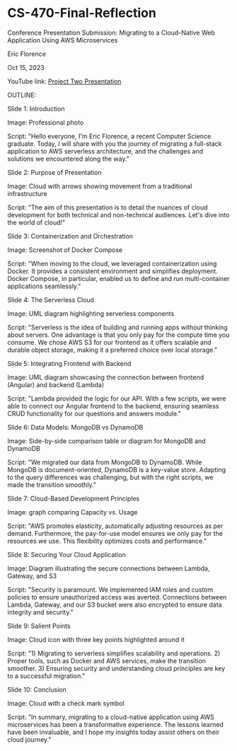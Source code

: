 # CS-470-Final-Reflection

Conference Presentation Submission: Migrating to a Cloud-Native Web Application Using AWS Microservices 

Eric Florence 

Oct 15, 2023 

 

YouTube link: [Project Two Presentation ](https://www.youtube.com/watch?v=8vcZwH2xt24)

 
 

OUTLINE: 

 

Slide 1: Introduction 

Image: Professional photo 

Script: "Hello everyone, I'm Eric Florence, a recent Computer Science graduate. Today, I will share with you the journey of migrating a full-stack application to AWS serverless architecture, and the challenges and solutions we encountered along the way." 

 
 

Slide 2: Purpose of Presentation 

Image: Cloud with arrows showing movement from a traditional infrastructure 

Script: "The aim of this presentation is to detail the nuances of cloud development for both technical and non-technical audiences. Let's dive into the world of cloud!" 

 
 

Slide 3: Containerization and Orchestration 

Image: Screenshot of Docker Compose 

Script: "When moving to the cloud, we leveraged containerization using Docker. It provides a consistent environment and simplifies deployment. Docker Compose, in particular, enabled us to define and run multi-container applications seamlessly." 

 
 

Slide 4: The Serverless Cloud 

Image: UML diagram highlighting serverless components 

Script: "Serverless is the idea of building and running apps without thinking about servers. One advantage is that you only pay for the compute time you consume. We chose AWS S3 for our frontend as it offers scalable and durable object storage, making it a preferred choice over local storage." 

 
 

Slide 5: Integrating Frontend with Backend 

Image: UML diagram showcasing the connection between frontend (Angular) and backend (Lambda) 

Script: "Lambda provided the logic for our API. With a few scripts, we were able to connect our Angular frontend to the backend, ensuring seamless CRUD functionality for our questions and answers module." 

 
 

Slide 6: Data Models: MongoDB vs DynamoDB 

Image: Side-by-side comparison table or diagram for MongoDB and DynamoDB 

Script: "We migrated our data from MongoDB to DynamoDB. While MongoDB is document-oriented, DynamoDB is a key-value store. Adapting to the query differences was challenging, but with the right scripts, we made the transition smoothly." 

 
 

Slide 7: Cloud-Based Development Principles 

Image: graph comparing Capacity vs. Usage 

Script: "AWS promotes elasticity, automatically adjusting resources as per demand. Furthermore, the pay-for-use model ensures we only pay for the resources we use. This flexibility optimizes costs and performance." 

 
 

Slide 8: Securing Your Cloud Application 

Image: Diagram illustrating the secure connections between Lambda, Gateway, and S3 

Script: "Security is paramount. We implemented IAM roles and custom policies to ensure unauthorized access was averted. Connections between Lambda, Gateway, and our S3 bucket were also encrypted to ensure data integrity and security." 

 
 

Slide 9: Salient Points 

Image: Cloud icon with three key points highlighted around it 

Script: "1) Migrating to serverless simplifies scalability and operations. 2) Proper tools, such as Docker and AWS services, make the transition smoother. 3) Ensuring security and understanding cloud principles are key to a successful migration." 

 
 

Slide 10: Conclusion 

Image: Cloud with a check mark symbol 

Script: "In summary, migrating to a cloud-native application using AWS microservices has been a transformative experience. The lessons learned have been invaluable, and I hope my insights today assist others on their cloud journey." 

 
